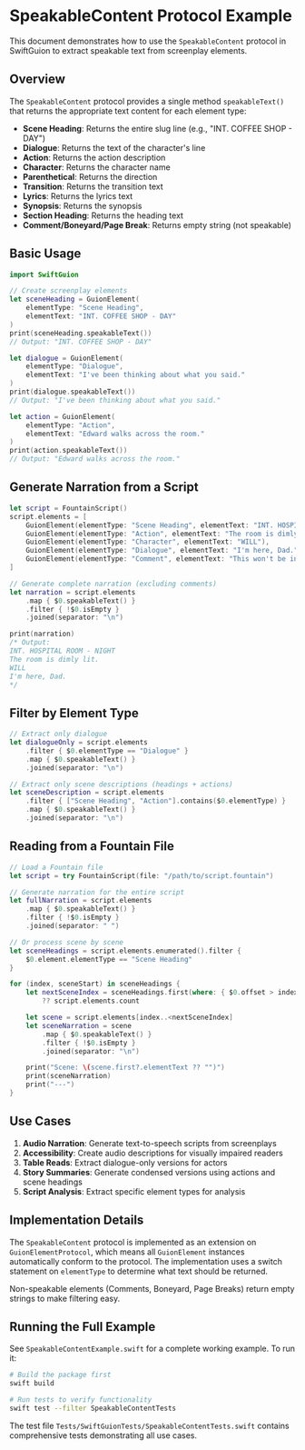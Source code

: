 # SpeakableContent Protocol Example

This document demonstrates how to use the `SpeakableContent` protocol in SwiftGuion to extract speakable text from screenplay elements.

## Overview

The `SpeakableContent` protocol provides a single method `speakableText()` that returns the appropriate text content for each element type:

- **Scene Heading**: Returns the entire slug line (e.g., "INT. COFFEE SHOP - DAY")
- **Dialogue**: Returns the text of the character's line
- **Action**: Returns the action description
- **Character**: Returns the character name
- **Parenthetical**: Returns the direction
- **Transition**: Returns the transition text
- **Lyrics**: Returns the lyrics text
- **Synopsis**: Returns the synopsis
- **Section Heading**: Returns the heading text
- **Comment/Boneyard/Page Break**: Returns empty string (not speakable)

## Basic Usage

```swift
import SwiftGuion

// Create screenplay elements
let sceneHeading = GuionElement(
    elementType: "Scene Heading",
    elementText: "INT. COFFEE SHOP - DAY"
)
print(sceneHeading.speakableText())
// Output: "INT. COFFEE SHOP - DAY"

let dialogue = GuionElement(
    elementType: "Dialogue",
    elementText: "I've been thinking about what you said."
)
print(dialogue.speakableText())
// Output: "I've been thinking about what you said."

let action = GuionElement(
    elementType: "Action",
    elementText: "Edward walks across the room."
)
print(action.speakableText())
// Output: "Edward walks across the room."
```

## Generate Narration from a Script

```swift
let script = FountainScript()
script.elements = [
    GuionElement(elementType: "Scene Heading", elementText: "INT. HOSPITAL ROOM - NIGHT"),
    GuionElement(elementType: "Action", elementText: "The room is dimly lit."),
    GuionElement(elementType: "Character", elementText: "WILL"),
    GuionElement(elementType: "Dialogue", elementText: "I'm here, Dad."),
    GuionElement(elementType: "Comment", elementText: "This won't be included")
]

// Generate complete narration (excluding comments)
let narration = script.elements
    .map { $0.speakableText() }
    .filter { !$0.isEmpty }
    .joined(separator: "\n")

print(narration)
/* Output:
INT. HOSPITAL ROOM - NIGHT
The room is dimly lit.
WILL
I'm here, Dad.
*/
```

## Filter by Element Type

```swift
// Extract only dialogue
let dialogueOnly = script.elements
    .filter { $0.elementType == "Dialogue" }
    .map { $0.speakableText() }
    .joined(separator: "\n")

// Extract only scene descriptions (headings + actions)
let sceneDescription = script.elements
    .filter { ["Scene Heading", "Action"].contains($0.elementType) }
    .map { $0.speakableText() }
    .joined(separator: "\n")
```

## Reading from a Fountain File

```swift
// Load a Fountain file
let script = try FountainScript(file: "/path/to/script.fountain")

// Generate narration for the entire script
let fullNarration = script.elements
    .map { $0.speakableText() }
    .filter { !$0.isEmpty }
    .joined(separator: " ")

// Or process scene by scene
let sceneHeadings = script.elements.enumerated().filter {
    $0.element.elementType == "Scene Heading"
}

for (index, sceneStart) in sceneHeadings {
    let nextSceneIndex = sceneHeadings.first(where: { $0.offset > index })?.offset
        ?? script.elements.count

    let scene = script.elements[index..<nextSceneIndex]
    let sceneNarration = scene
        .map { $0.speakableText() }
        .filter { !$0.isEmpty }
        .joined(separator: "\n")

    print("Scene: \(scene.first?.elementText ?? "")")
    print(sceneNarration)
    print("---")
}
```

## Use Cases

1. **Audio Narration**: Generate text-to-speech scripts from screenplays
2. **Accessibility**: Create audio descriptions for visually impaired readers
3. **Table Reads**: Extract dialogue-only versions for actors
4. **Story Summaries**: Generate condensed versions using actions and scene headings
5. **Script Analysis**: Extract specific element types for analysis

## Implementation Details

The `SpeakableContent` protocol is implemented as an extension on `GuionElementProtocol`, which means all `GuionElement` instances automatically conform to the protocol. The implementation uses a switch statement on `elementType` to determine what text should be returned.

Non-speakable elements (Comments, Boneyard, Page Breaks) return empty strings to make filtering easy.

## Running the Full Example

See `SpeakableContentExample.swift` for a complete working example. To run it:

```bash
# Build the package first
swift build

# Run tests to verify functionality
swift test --filter SpeakableContentTests
```

The test file `Tests/SwiftGuionTests/SpeakableContentTests.swift` contains comprehensive tests demonstrating all use cases.
